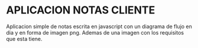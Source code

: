 # APLICACION NOTAS CLIENTE

Aplicacion simple de notas escrita en javascript con un diagrama de flujo en dia y en forma de imagen png.
Ademas de una imagen con los requisitos que esta tiene.
